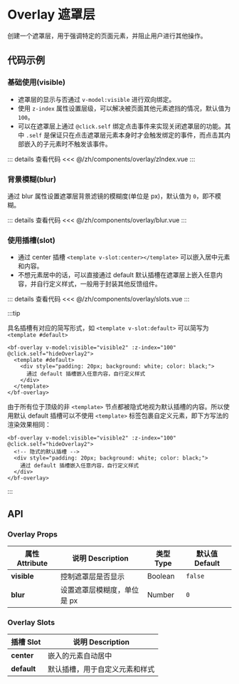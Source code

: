 # Overlay 遮罩层

创建一个遮罩层，用于强调特定的页面元素，并阻止用户进行其他操作。

<script setup>
import zIndex from './zIndex.vue'
import Blur from './blur.vue'
import Slots from './slots.vue'
</script>

## 代码示例

### 基础使用(visible)

- 遮罩层的显示与否通过 `v-model:visible` 进行双向绑定。
- 使用 `z-index` 属性设置层级，可以解决被页面其他元素遮挡的情况，默认值为`100`。
- 可以在遮罩层上通过 `@click.self` 绑定点击事件来实现关闭遮罩层的功能。其中 `.self` 是保证只在点击遮罩层元素本身时才会触发绑定的事件，而点击其内部嵌入的子元素时不触发该事件。

<div class="demo-block">

<zIndex />

::: details 查看代码
<<< @/zh/components/overlay/zIndex.vue
:::

</div>

### 背景模糊(blur)

通过 blur 属性设置遮罩层背景滤镜的模糊度(单位是 px)，默认值为 `0`，即不模糊。

<div class="demo-block">

<Blur />

::: details 查看代码
<<< @/zh/components/overlay/blur.vue
:::

</div>

### 使用插槽(slot)

- 通过 center 插槽 `<template v-slot:center></template>` 可以嵌入居中元素和内容。
- 不想元素居中的话，可以直接通过 default 默认插槽在遮罩层上嵌入任意内容，并自行定义样式，一般用于封装其他反馈组件。

<div class="demo-block">

<Slots />

::: details 查看代码
<<< @/zh/components/overlay/slots.vue
:::

</div>

:::tip

具名插槽有对应的简写形式，如 `<template v-slot:default>` 可以简写为 `<template #default>`

```vue
<bf-overlay v-model:visible="visible2" :z-index="100" @click.self="hideOverlay2">
  <template #default>
    <div style="padding: 20px; background: white; color: black;">
      通过 default 插槽嵌入任意内容，自行定义样式
    </div>
  </template>
</bf-overlay>
```

由于所有位于顶级的非 `<template>` 节点都被隐式地视为默认插槽的内容。所以使用默认 default 插槽可以不使用 `<template>` 标签包裹自定义元素，即下方写法的渲染效果相同：

```vue
<bf-overlay v-model:visible="visible2" :z-index="100" @click.self="hideOverlay2">
  <!-- 隐式的默认插槽 -->
  <div style="padding: 20px; background: white; color: black;">
    通过 default 插槽嵌入任意内容，自行定义样式
  </div>
</bf-overlay>
```

:::

## API

### Overlay Props

| 属性 Attribute | 说明 Description            | 类型 Type | 默认值 Default |
| -------------- | --------------------------- | --------- | -------------- |
| **visible**    | 控制遮罩层是否显示          | Boolean   | `false`        |
| **blur**       | 设置遮罩层模糊度，单位是 px | Number    | `0`            |

### Overlay Slots

| 插槽 Slot   | 说明 Description               |
| ----------- | ------------------------------ |
| **center**  | 嵌入的元素自动居中             |
| **default** | 默认插槽，用于自定义元素和样式 |
